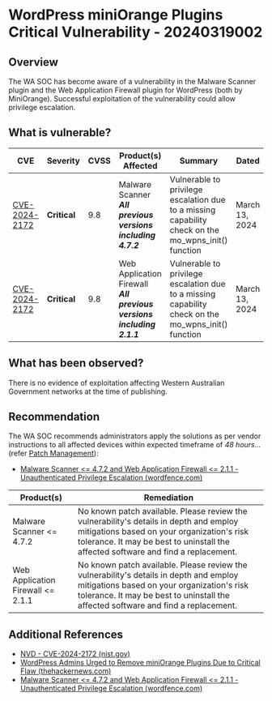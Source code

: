 # WordPress miniOrange Plugins Critical Vulnerability - 20240319002

## Overview

The WA SOC has become aware of a vulnerability in the Malware Scanner plugin and the Web Application Firewall plugin for WordPress (both by MiniOrange). Successful exploitation of the vulnerability could allow privilege escalation.

## What is vulnerable?

| CVE | Severity | CVSS | Product(s) Affected | Summary      | Dated |
| --- | -------- | ---- | ------------------- | ------------ | ----- |
| [CVE-2024-2172](https://nvd.nist.gov/vuln/detail/CVE-2024-2172) | **Critical** | 9.8 | Malware Scanner <br> ***All previous versions including 4.7.2*** | Vulnerable to privilege escalation due to a missing capability check on the mo_wpns_init() function | March 13, 2024 |
| [CVE-2024-2172](https://nvd.nist.gov/vuln/detail/CVE-2024-2172) | **Critical** | 9.8 | Web Application Firewall <br> ***All previous versions including 2.1.1*** | Vulnerable to privilege escalation due to a missing capability check on the mo_wpns_init() function | March 13, 2024|

## What has been observed?

There is no evidence of exploitation affecting Western Australian Government networks at the time of publishing.

## Recommendation

The WA SOC recommends administrators apply the solutions as per vendor instructions to all affected devices within expected timeframe of *48 hours...* (refer [Patch Management](../guidelines/patch-management.md)):

- [Malware Scanner <= 4.7.2 and Web Application Firewall <= 2.1.1 - Unauthenticated Privilege Escalation (wordfence.com)](https://www.wordfence.com/threat-intel/vulnerabilities/detail/malware-scanner-472-and-web-application-firewall-211-unauthenticated-privilege-escalation)

| **Product(s)** | **Remediation** |
|----------------|-----------------|
| Malware Scanner <= 4.7.2 | No known patch available. Please review the vulnerability's details in depth and employ mitigations based on your organization's risk tolerance. It may be best to uninstall the affected software and find a replacement. |
| Web Application Firewall <= 2.1.1 | No known patch available. Please review the vulnerability's details in depth and employ mitigations based on your organization's risk tolerance. It may be best to uninstall the affected software and find a replacement. |

## Additional References

- [NVD - CVE-2024-2172 (nist.gov)](https://nvd.nist.gov/vuln/detail/CVE-2024-2172)
- [WordPress Admins Urged to Remove miniOrange Plugins Due to Critical Flaw (thehackernews.com)](https://thehackernews.com/2024/03/wordpress-admins-urged-to-remove.html)
- [Malware Scanner <= 4.7.2 and Web Application Firewall <= 2.1.1 - Unauthenticated Privilege Escalation (wordfence.com)](https://www.wordfence.com/threat-intel/vulnerabilities/detail/malware-scanner-472-and-web-application-firewall-211-unauthenticated-privilege-escalation)

